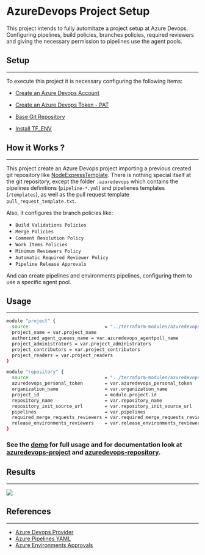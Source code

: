 # AzureDevops Project Setup

This project intends to fully automitaze a project setup at Azure Devops. Configuring pipelines, build policies, branches policies, required reviewers and giving the necessary permission to pipelines use the agent pools.

## Setup
---

To execute this project it is necessary configuring the following items:

- [Create an Azure Devops Account](https://docs.microsoft.com/en-us/azure/devops/user-guide/sign-up-invite-teammates?view=azure-devops)

- [Create an Azure Devops Token - PAT](https://docs.microsoft.com/en-us/azure/devops/organizations/accounts/use-personal-access-tokens-to-authenticate?view=azure-devops&tabs=preview-page)

- [Base Git Repository](https://github.com/tmissao/NodeExpressTemplate)

- [Install TF_ENV](https://github.com/tfutils/tfenv)

## How it Works ?
---

This project create an Azure Devops project importing a previous created git repository like [NodeExpressTemplate](https://github.com/tmissao/NodeExpressTemplate). There is nothing special itself at the git repository, except the folder `.azuredevops` which contains the pipelines definitions (`pipeline-*.yml`) and pipelienes templates (`/templates`), as well as the pull request template `pull_request_template.txt`.

Also, it configures the branch policies like:

- `Build Validations Policies`
- `Merge Policies`
- `Comment Resolution Policy`
- `Work Items Policies`
- `Minimum Reviewers Policy`
- `Automatic Required Reviewer Policy` 
- `Pipeline Release Approvals `

And can create pipelines and environments pipelines, configuring them to use a specific agent pool.

## Usage
---

```bash
module "project" {
  source                            = "../terraform-modules/azuredevops-project"
  project_name = var.project_name
  authorized_agent_queues_name = var.azuredevops_agentpoll_name
  project_administrators = var.project_administrators
  project_contributors = var.project_contributors
  project_readers = var.project_readers
}

module "repository" {
  source                            = "../terraform-modules/azuredevops-repository"
  azuredevops_personal_token        = var.azuredevops_personal_token
  organization_name                 = var.organization_name
  project_id                        = module.project.id
  repository_name                   = var.repository_name
  repository_init_source_url        = var.repository_init_source_url
  pipelines                         = var.pipelines
  required_merge_requests_reviewers = var.required_merge_requests_reviewers
  release_environments_reviewers    = var.release_environments_reviewers
}
```

### See the [demo](./src/example) for full usage and for documentation look at [azuredevops-project](./src/terraform-modules/azuredevops-project) and [azuredevops-repository](./src/terraform-modules/azuredevops-repository).

## Results
---

![](./artifacts/azure-devops-result.gif)

## References
---

- [Azure Devops Provider](https://registry.terraform.io/providers/microsoft/azuredevops/latest/docs)
- [Azure Pipelines YAML](https://docs.microsoft.com/en-us/azure/devops/pipelines/yaml-schema?view=azure-devops&tabs=schema%2Cparameter-schema)
- [Azure Environments Approvals](https://faun.pub/adding-approvals-to-azure-devops-yaml-pipeline-21f41578677b) 